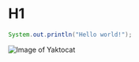 # H1

```java
System.out.println("Hello world!");
```

![Image of Yaktocat](https://octodex.github.com/images/yaktocat.png)
